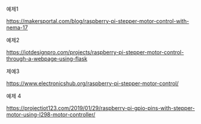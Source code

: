 예제1

https://makersportal.com/blog/raspberry-pi-stepper-motor-control-with-nema-17

예제2

https://iotdesignpro.com/projects/raspberry-pi-stepper-motor-control-through-a-webpage-using-flask

제예3

https://www.electronicshub.org/raspberry-pi-stepper-motor-control/

예제 4

https://projectiot123.com/2019/01/29/raspberry-pi-gpio-pins-with-stepper-motor-using-l298-motor-controller/
